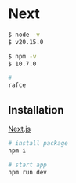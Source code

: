 # Next

```bash
$ node -v
$ v20.15.0

$ npm -v
$ 10.7.0

# 
rafce
```

## Installation

[Next.js](https://nextjs.org/docs/getting-started/installation)

```bash
# install package
npm i

# start app
npm run dev
```